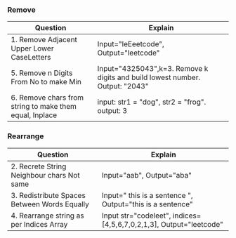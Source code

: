 ### Remove
|Question|Explain|
|---|---|
|1. Remove Adjacent Upper Lower CaseLetters|Input="leEeetcode", Output="leetcode"|
|5. Remove n Digits From No to make Min|Input="4325043",k=3. Remove k digits and build lowest number. Output: "2043"|
|6. Remove chars from string to make them equal, Inplace|input:  str1 = "dog", str2 = "frog". output: 3|

### Rearrange
|Question|Explain|
|---|---|
|2. Recrete String Neighbour chars Not same|Input="aab", Output="aba"|
|3. Redistribute Spaces Between Words Equally|Input="  this   is  a sentence ", Output="this   is   a   sentence"|
|4. Rearrange string as per Indices Array|Input str="codeleet", indices=[4,5,6,7,0,2,1,3], Output="leetcode"|
